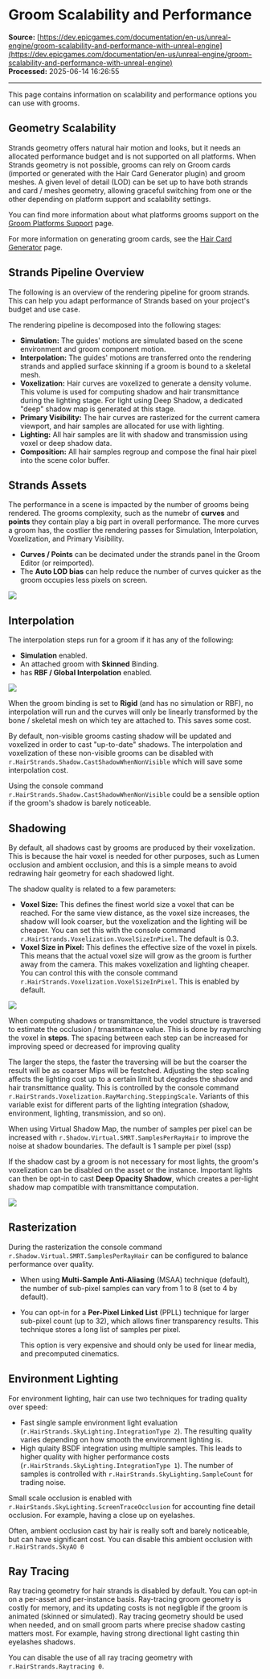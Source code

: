 # Groom Scalability and Performance

**Source:** [https://dev.epicgames.com/documentation/en-us/unreal-engine/groom-scalability-and-performance-with-unreal-engine](https://dev.epicgames.com/documentation/en-us/unreal-engine/groom-scalability-and-performance-with-unreal-engine)  
**Processed:** 2025-06-14 16:26:55

---

This page contains information on scalability and performance options you can use with grooms.

## Geometry Scalability

Strands geometry offers natural hair motion and looks, but it needs an allocated performance budget and is not supported on all platforms. When Strands geometry is not possible, grooms can rely on Groom cards (imported or generated with the Hair Card Generator plugin) and groom meshes. A given level of detail (LOD) can be set up to have both strands and card / meshes geometry, allowing graceful switching from one or the other depending on platform support and scalability settings.

You can find more information about what platforms grooms support on the [Groom Platforms Support](/documentation/en-us/unreal-engine/groom-platform-support-in-unreal-engine) page.

For more information on generating groom cards, see the [Hair Card Generator](/documentation/en-us/unreal-engine/hair-card-generator-for-grooms-in-unreal-engine) page.

## Strands Pipeline Overview

The following is an overview of the rendering pipeline for groom strands. This can help you adapt performance of Strands based on your project's budget and use case.

The rendering pipeline is decomposed into the following stages:

-   **Simulation:** The guides' motions are simulated based on the scene environment and groom component motion.
-   **Interpolation:** The guides' motions are transferred onto the rendering strands and applied surface skinning if a groom is bound to a skeletal mesh.
-   **Voxelization:** Hair curves are voxelized to generate a density volume. This volume is used for computing shadow and hair transmittance during the lighting stage. For light using Deep Shadow, a dedicated "deep" shadow map is generated at this stage.
-   **Primary Visibility:** The hair curves are rasterized for the current camera viewport, and hair samples are allocated for use with lighting.
-   **Lighting:** All hair samples are lit with shadow and transmission using voxel or deep shadow data.
-   **Composition:** All hair samples regroup and compose the final hair pixel into the scene color buffer.

## Strands Assets

The performance in a scene is impacted by the number of grooms being rendered. The grooms complexity, such as the numebr of **curves** and **points** they contain play a big part in overall performance. The more curves a groom has, the costlier the rendering passes for Simulation, Interpolation, Voxelization, and Primary Visibility.

-   **Curves / Points** can be decimated under the strands panel in the Groom Editor (or reimported).
-   The **Auto LOD bias** can help reduce the number of curves quicker as the groom occupies less pixels on screen.

![](https://d1iv7db44yhgxn.cloudfront.net/documentation/images/f1334445-e806-47cc-84be-27a60549e3c4/strand-assets.png)

## Interpolation

The interpolation steps run for a groom if it has any of the following:

-   **Simulation** enabled.
-   An attached groom with **Skinned** Binding.
-   has **RBF / Global Interpolation** enabled.

![](https://d1iv7db44yhgxn.cloudfront.net/documentation/images/23a4afe4-d9ad-4a4d-b62f-1aeb48027cb7/interpolation-1.png)

When the groom binding is set to **Rigid** (and has no simulation or RBF), no interpolation will run and the curves will only be linearly transformed by the bone / skeletal mesh on which tey are attached to. This saves some cost.

By default, non-visible grooms casting shadow will be updated and voxelized in order to cast "up-to-date" shadows. The interpolation and voxelization of these non-visible grooms can be disabled with `r.HairStrands.Shadow.CastShadowWhenNonVisible` which will save some interpolation cost.

Using the console command `r.HairStrands.Shadow.CastShadowWhenNonVisible` could be a sensible option if the groom's shadow is barely noticeable.

## Shadowing

By default, all shadows cast by grooms are produced by their voxelization. This is because the hair voxel is needed for other purposes, such as Lumen occlusion and ambient occlusion, and this is a simple means to avoid redrawing hair geometry for each shadowed light.

The shadow quality is related to a few parameters:

-   **Voxel Size:** This defines the finest world size a voxel that can be reached. For the same view distance, as the voxel size increases, the shadow will look coarser, but the voxelization and the lighting will be cheaper. You can set this with the console command `r.HairStrands.Voxelization.VoxelSizeInPixel`. The default is 0.3.
-   **Voxel Size in Pixel:** This defines the effective size of the voxel in pixels. This means that the actual voxel size will grow as the groom is further away from the camera. This makes voxelization and lighting cheaper. You can control this with the console command `r.HairStrands.Voxelization.VoxelSizeInPixel`. This is enabled by default.

![](https://d1iv7db44yhgxn.cloudfront.net/documentation/images/679b89b6-0d8d-4974-b609-c40d3c46f3b1/shadows-1.png)

When computing shadows or transmittance, the vodel structure is traversed to estimate the occlusion / trnasmittance value. This is done by raymarching the voxel in **steps**. The spacing between each step can be increased for improving speed or decreased for improving quality

The larger the steps, the faster the traversing will be but the coarser the result will be as coarser Mips will be festched. Adjusting the step scaling affects the lighting cost up to a certain limit but degrades the shadow and hair transmittance quality. This is controlled by the console command `r.HairStrands.Voxelization.RayMarching.SteppingScale`. Variants of this variable exist for different parts of the lighting integration (shadow, environment, lighting, transmission, and so on).

When using Virtual Shadow Map, the number of samples per pixel can be increased with `r.Shadow.Virtual.SMRT.SamplesPerRayHair` to improve the noise at shadow boundaries. The default is 1 sample per pixel (ssp)

If the shadow cast by a groom is not necessary for most lights, the groom's voxelization can be disabled on the asset or the instance. Important lights can then be opt-in to cast **Deep Opacity Shadow**, which creates a per-light shadow map compatible with transmittance computation.

![](https://d1iv7db44yhgxn.cloudfront.net/documentation/images/5c7032eb-8990-46d8-b7a1-5677e98df785/shadows-2.png)

## Rasterization

During the rasterization the console command `r.Shadow.Virtual.SMRT.SamplesPerRayHair` can be configured to balance performance over quality.

-   When using **Multi-Sample Anti-Aliasing** (MSAA) technique (default), the number of sub-pixel samples can vary from 1 to 8 (set to 4 by default).
-   You can opt-in for a **Per-Pixel Linked List** (PPLL) technique for larger sub-pixel count (up to 32), which allows finer transparency results. This technique stores a long list of samples per pixel.
    
    This option is very expensive and should only be used for linear media, and precomputed cinematics.
    

## Environment Lighting

For environment lighting, hair can use two techniques for trading quality over speed:

-   Fast single sample environment light evaluation (`r.HairStrands.SkyLighting.IntegrationType 2`). The resulting quality varies depending on how smooth the environment lighting is.
-   High qulaity BSDF integration using multiple samples. This leads to higher quality with higher performance costs (`r.HairStrands.SkyLighting.IntegrationType 1`). The number of samples is controlled with `r.HairStrands.SkyLighting.SampleCount` for trading noise.

Small scale occlusion is enabled with `r.HairStands.SkyLighting.ScreenTraceOcclusion` for accounting fine detail occlusion. For example, having a close up on eyelashes.

Often, ambient occlusion cast by hair is really soft and barely noticeable, but can have significant cost. You can disable this ambient occlusion with `r.HairStrands.SkyAO 0`

## Ray Tracing

Ray tracing geometry for hair strands is disabled by default. You can opt-in on a per-asset and per-instance basis. Ray-tracing groom geometry is costly for memory, and its updating costs is not negligble if the groom is animated (skinned or simulated). Ray tracing geometry should be used when needed, and on small groom parts where precise shadow casting matters most. For example, having strong directional light casting thin eyelashes shadows.

You can disable the use of all ray tracing geometry with `r.HairStrands.Raytracing 0`.